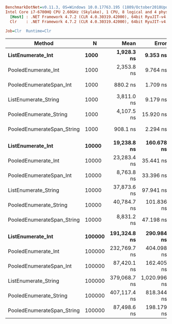 ``` ini

BenchmarkDotNet=v0.11.3, OS=Windows 10.0.17763.195 (1809/October2018Update/Redstone5)
Intel Core i7-6700HQ CPU 2.60GHz (Skylake), 1 CPU, 8 logical and 4 physical cores
  [Host] : .NET Framework 4.7.2 (CLR 4.0.30319.42000), 64bit RyuJIT-v4.7.3260.0
  Clr    : .NET Framework 4.7.2 (CLR 4.0.30319.42000), 64bit RyuJIT-v4.7.3260.0

Job=Clr  Runtime=Clr  

```
|                     Method |      N |         Mean |        Error |     StdDev | Ratio | RatioSD |
|--------------------------- |------- |-------------:|-------------:|-----------:|------:|--------:|
|          **ListEnumerate_Int** |   **1000** |   **1,928.3 ns** |     **9.353 ns** |   **8.748 ns** |  **1.00** |    **0.00** |
|        PooledEnumerate_Int |   1000 |   2,353.8 ns |     9.764 ns |   9.133 ns |  1.22 |    0.01 |
|    PooledEnumerateSpan_Int |   1000 |     880.2 ns |     1.709 ns |   1.515 ns |  0.46 |    0.00 |
|       ListEnumerate_String |   1000 |   3,811.0 ns |     9.179 ns |   8.137 ns |  1.98 |    0.01 |
|     PooledEnumerate_String |   1000 |   4,107.5 ns |    15.920 ns |  14.891 ns |  2.13 |    0.01 |
| PooledEnumerateSpan_String |   1000 |     908.1 ns |     2.294 ns |   2.145 ns |  0.47 |    0.00 |
|                            |        |              |              |            |       |         |
|          **ListEnumerate_Int** |  **10000** |  **19,238.8 ns** |   **160.678 ns** | **142.437 ns** |  **1.00** |    **0.00** |
|        PooledEnumerate_Int |  10000 |  23,283.4 ns |    35.441 ns |  29.594 ns |  1.21 |    0.01 |
|    PooledEnumerateSpan_Int |  10000 |   8,763.8 ns |    33.396 ns |  31.238 ns |  0.46 |    0.00 |
|       ListEnumerate_String |  10000 |  37,873.6 ns |    97.941 ns |  91.614 ns |  1.97 |    0.02 |
|     PooledEnumerate_String |  10000 |  40,784.7 ns |   101.836 ns |  95.258 ns |  2.12 |    0.01 |
| PooledEnumerateSpan_String |  10000 |   8,831.2 ns |    47.198 ns |  44.149 ns |  0.46 |    0.00 |
|                            |        |              |              |            |       |         |
|          **ListEnumerate_Int** | **100000** | **191,324.8 ns** |   **290.984 ns** | **272.186 ns** |  **1.00** |    **0.00** |
|        PooledEnumerate_Int | 100000 | 232,769.7 ns |   404.098 ns | 377.993 ns |  1.22 |    0.00 |
|    PooledEnumerateSpan_Int | 100000 |  87,420.1 ns |   162.405 ns | 143.968 ns |  0.46 |    0.00 |
|       ListEnumerate_String | 100000 | 379,068.7 ns | 1,020.996 ns | 955.040 ns |  1.98 |    0.00 |
|     PooledEnumerate_String | 100000 | 407,117.4 ns |   818.344 ns | 765.480 ns |  2.13 |    0.01 |
| PooledEnumerateSpan_String | 100000 |  87,498.6 ns |   198.179 ns | 185.377 ns |  0.46 |    0.00 |
